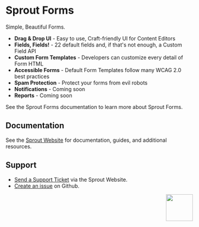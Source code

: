 # Sprout Forms

Simple, Beautiful Forms.

- **Drag & Drop UI** - Easy to use, Craft-friendly UI for Content Editors
- **Fields, Fields!** - 22 default fields and, if that's not enough, a Custom Field API 
- **Custom Form Templates** - Developers can customize every detail of Form HTML
- **Accessible Forms** - Default Form Templates follow many WCAG 2.0 best practices
- **Spam Protection** - Protect your forms from evil robots
- **Notifications** - Coming soon
- **Reports** - Coming soon

See the Sprout Forms documentation to learn more about Sprout Forms.

## Documentation

See the [Sprout Website](https://sprout.barrelstrengthdesign.com/craft-plugins/forms/docs) for documentation, guides, and additional resources. 

## Support

- [Send a Support Ticket](https://sprout.barrelstrengthdesign.com/craft-plugins/request/support) via the Sprout Website.
- [Create an issue](https://github.com/barrelstrength/craft-sprout-forms/issues) on Github.

<a href="https://sprout.barrelstrengthdesign.com" target="_blank">
  <img src="https://sprout.barrelstrengthdesign.com/content/plugins/sprout-icon.svg" width="72" align="right">
</a>